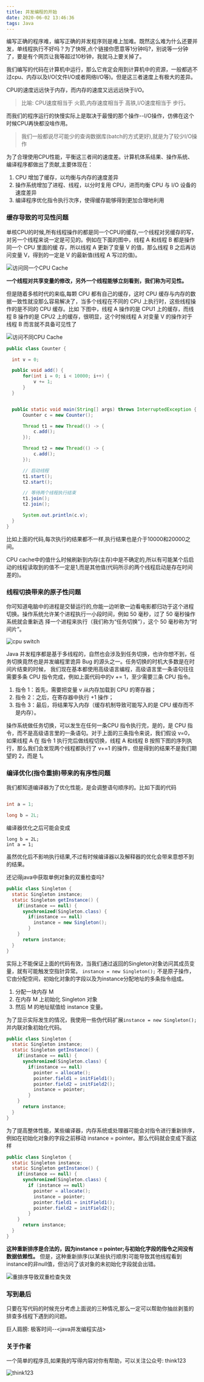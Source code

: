 ```yaml
---
title: 并发编程的开始
date: 2020-06-02 13:46:36
tags: Java
---
```


编写正确的程序难，编写正确的并发程序则是难上加难。既然这么难为什么还要并发，单线程执行不好吗？为了快呀,点个链接你愿意等1分钟吗?，别说等一分钟了，要是有个网页让我等超过10秒钟，我就马上要关掉了。


我们编写的代码在计算机中运行，那么它肯定会用到计算机中的资源，一般都逃不过cpu、内存以及I/O(文件I/O或者网络I/O等)。但是这三者速度上有极大的差异。

CPU的速度远远快于内存，而内存的速度又远远远快于I/O。

> 比喻: CPU速度相当于 火箭,内存速度相当于 高铁,I/O速度相当于 步行。

而我们的程序运行的快慢实际上是取决于最慢的那个操作--I/O操作，仿佛在这个时候CPU再快都没啥作用。

> 我们一般都说尽可能少的查询数据库(batch的方式更好),就是为了较少I/O操作

<!--more-->

为了合理使用CPU性能，平衡这三者间的速度差。计算机体系结果、操作系统、编译程序都做出了贡献,主要体现在：

1. CPU 增加了缓存，以均衡与内存的速度差异
2. 操作系统增加了进程、线程，以分时复用 CPU，进而均衡 CPU 与 I/O 设备的速度差异
3. 编译程序优化指令执行次序，使得缓存能够得到更加合理地利用

### 缓存导致的可见性问题

单核CPU的时候,所有线程操作的都是同一个CPU的缓存,一个线程对另缓存的写，对另一个线程来说一定是可见的。例如在下面的图中，线程 A 和线程 B 都是操作同一个 CPU 里面的缓
存，所以线程 A 更新了变量 V 的值，那么线程 B 之后再访问变量 V，得到的一定是 V 的最新值(线程 A 写过的值)。

![访问同一个CPU Cache](/images/java/access-singele-cpu-cache.png)

**一个线程对共享变量的修改，另外一个线程能够立刻看到，我们称为可见性。**

但是随着多核时代的来临,每颗 CPU 都有自己的缓存，这时 CPU 缓存与内存的数据一致性就没那么容易解决了，当多个线程在不同的 CPU 上执行时，这些线程操作的是不同的 CPU 缓存。比如
下图中，线程 A 操作的是 CPU1 上的缓存，而线程 B 操作的是 CPU2 上的缓存，很明显，这个时候线程 A 对变量 V 的操作对于线程 B 而言就不具备可见性了

![访问不同CPU Cache](/images/java/access-different-cpu-cache.png)

```java
public class Counter {

  int v = 0;

  public void add() {
      for(int i = 0; i < 10000; i++) {
          v += 1;
      }
  }


  public static void main(String[] args) throws InterruptedException {
      Counter c = new Counter();

      Thread t1 = new Thread(() -> {
          c.add();
      });

      Thread t2 = new Thread(() -> {
          c.add();
      });

      // 启动线程
      t1.start();
      t2.start();

      // 等待两个线程执行结束
      t1.join();
      t2.join();

      System.out.println(c.v);
  }
}

```

比如上面的代码,每次执行的结果都不一样,执行结果也是介于10000和20000之间。

CPU cache中的值什么时候刷新到内存(主存)中是不确定的,所以有可能某个后启动的线程读取到的值不一定是1,而是其他值(代码所示的两个线程启动是存在时间差的)。

### 线程切换带来的原子性问题

你可知道电脑中的进程是交替运行的,你能一边听歌一边看电影都归功于这个进程切换。操作系统允许某个进程执行一小段时间，例如 50 毫秒，过了 50 毫秒操作系统就会重新选
择一个进程来执行（我们称为“任务切换”），这个 50 毫秒称为“时间片”。

![cpu switch](/images/java/cpu-switch.png)

Java 并发程序都是基于多线程的，自然也会涉及到任务切换，也许你想不到，任务切换竟然也是并发编程里诡异 Bug 的源头之一。任务切换的时机大多数是在时间片结束的时候，
我们现在基本都使用高级语言编程，高级语言里一条语句往往需要多条 CPU 指令完成，例如上面代码中的v += 1，至少需要三条 CPU 指令。

1. 指令 1：首先，需要把变量 v 从内存加载到 CPU 的寄存器；
2. 指令 2：之后，在寄存器中执行 +1 操作；
3. 指令 3：最后，将结果写入内存（缓存机制导致可能写入的是 CPU 缓存而不是内存）。

操作系统做任务切换，可以发生在任何一条CPU 指令执行完，是的，是 CPU 指令，而不是高级语言里的一条语句。对于上面的三条指令来说，我们假设 v=0，如果线程 A 在
指令 1 执行完后做线程切换，线程 A 和线程 B 按照下图的序列执行，那么我们会发现两个线程都执行了 v+=1 的操作，但是得到的结果不是我们期望的 2，而是 1。


### 编译优化(指令重排)带来的有序性问题

我们都知道编译器为了优化性能，是会调整语句顺序的。比如下面的代码

```java

int a = 1;

long b = 2L;
```

编译器优化之后可能会变成

```
long b = 2L;
int a = 1;
```

虽然优化后不影响执行结果,不过有时候编译器以及解释器的优化会带来意想不到的结果。

还记得java中获取单例对象的双重检查吗?

```java
public class Singleton {
  static Singleton instance;
  static Singleton getInstance() {
    if(instance == null) {
      synchronized(Singleton.class) {
        if(instance == null)
          instance = new Singleton();
        }
    }
      return instance;
  }
}

```

实际上不能保证上面的代码有效，当我们通过返回的Singleton对象访问其成员变量，就有可能触发空指针异常。
`instance = new Singleton();` 不是原子操作，它由分配空间，初始化对象的字段以及为instance分配地址的多条指令组成。

1. 分配一块内存 M
2. 在内存 M 上初始化 Singleton 对象
3. 然后 M 的地址赋值给 instance 变量。


为了显示实际发生的情况，我使用一些伪代码扩展`instance = new Singleton();`并内联对象初始化代码。

```java
public class Singleton {
  static Singleton instance;
  static Singleton getInstance() {
    if(instance == null) {
      synchronized(Singleton.class) {
        if(instance == null)
          pointer = allocate();
          pointer.field1 = initField1();
          pointer.field2 = initField2();
          instance = pointer;
        }
    }
      return instance;
  }
}

```

为了提高整体性能，某些编译器，内存系统或处理器可能会对指令进行重新排序，例如在初始化对象的字段之前移动 instance = pointer。那么代码就会变成下面这样

```java
public class Singleton {
  static Singleton instance;
  static Singleton getInstance() {
    if(instance == null) {
      synchronized(Singleton.class) {
        if (instance == null)
          pointer = allocate();
          instance = pointer;
          pointer.field1 = initField1();
          pointer.field2 = initField2();
        }
    }
      return instance;
  }
}

```

**这种重新排序是合法的，因为instance = pointer;与初始化字段的指令之间没有数据依赖性。**
但是，这种重新排序(以某些执行顺序)可能导致其他线程看到instance的非null值，但访问了该对象的未初始化字段就会出错。

![重排序导致双重检查失效](/images/java/broken-double-check.png)


### 写到最后

只要在写代码的时候充分考虑上面说的三种情况,那么一定可以帮助你抽丝剥茧的排查多线程下遇到的问题。

巨人肩膀: 极客时间--<java并发编程实战>

### 关于作者

一个简单的程序员,如果我的写得内容对你有帮助，可以关注公众号: think123

![think123](/images/gzh.png)


